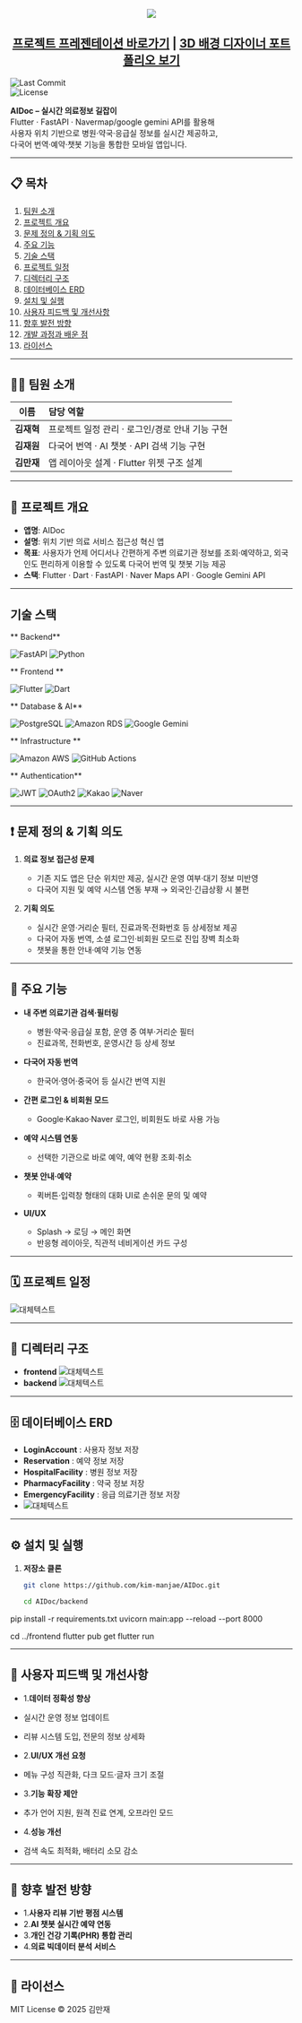 <p align="center">
  <img src="https://capsule-render.vercel.app/api?type=waving&color=0066FF&height=300&section=header&text=AIDoc%20–%20실시간%20의료정보%20길잡이&fontSize=50&animation=fadeIn&fontAlignY=38&desc=위치%20기반%20의료%20서비스%20접근성%20혁신%20앱&descAlignY=76&descAlign=62"/>
</p>

<h2 align="center">
  <a href="https://www.miricanvas.com/v2/design/14sn1sc"> 프로젝트 프레젠테이션 바로가기</a> |
  <a href="https://wpfh134.wixsite.com/website"> 3D 배경 디자이너 포트폴리오 보기</a>
</h2>

![Last Commit](https://img.shields.io/github/last-commit/kim-manjae/AIDoc)  
![License](https://img.shields.io/badge/license-MIT-blue)

**AIDoc – 실시간 의료정보 길잡이**  
Flutter · FastAPI · Navermap/google gemini API를 활용해  
사용자 위치 기반으로 병원·약국·응급실 정보를 실시간 제공하고,  
다국어 번역·예약·챗봇 기능을 통합한 모바일 앱입니다.

---

## 📋 목차
1. [팀원 소개](#팀원-소개)
2. [프로젝트 개요](#프로젝트-개요)  
3. [문제 정의 & 기획 의도](#문제-정의--기획-의도)  
4. [주요 기능](#주요-기능)
5. [기술 스택](#기술-스택)
6. [프로젝트 일정](#프로젝트-일정)    
7. [디렉터리 구조](#디렉터리-구조)  
8. [데이터베이스 ERD](#데이터베이스-erd)  
9. [설치 및 실행](#설치-및-실행)  
10. [사용자 피드백 및 개선사항](#사용자-피드백-및-개선사항)  
11. [향후 발전 방향](#향후-발전-방향)  
12. [개발 과정과 배운 점](#개발-과정과-배운-점)  
13. [라이선스](#라이선스)  


---

## 🧑‍💻 팀원 소개
| 이름     | 담당 역할                                                  |
| :------: | :--------------------------------------------------------- |
| **김재혁** | 프로젝트 일정 관리 · 로그인/경로 안내 기능 구현               |
| **김재원** | 다국어 번역 · AI 챗봇 · API 검색 기능 구현                    |
| **김만재** | 앱 레이아웃 설계 · Flutter 위젯 구조 설계  |


---



## 🎯 프로젝트 개요
- **앱명**: AIDoc  
- **설명**: 위치 기반 의료 서비스 접근성 혁신 앱  
- **목표**: 사용자가 언제 어디서나 간편하게 주변 의료기관 정보를 조회·예약하고, 외국인도 편리하게 이용할 수 있도록 다국어 번역 및 챗봇 기능 제공  
- **스택**: Flutter · Dart · FastAPI · Naver Maps API · Google Gemini API

---
## 기술 스택
** Backend**

![FastAPI](https://img.shields.io/badge/FastAPI-009688?style=for-the-badge&logo=fastapi&logoColor=white) ![Python](https://img.shields.io/badge/Python-3776AB?style=for-the-badge&logo=python&logoColor=white) 

** Frontend **

![Flutter](https://img.shields.io/badge/Flutter-02569B?style=for-the-badge&logo=flutter&logoColor=white) ![Dart](https://img.shields.io/badge/Dart-0175C2?style=for-the-badge&logo=dart&logoColor=white)

** Database & AI**

![PostgreSQL](https://img.shields.io/badge/PostgreSQL-4169E1?style=for-the-badge&logo=postgresql&logoColor=white) ![Amazon RDS](https://img.shields.io/badge/Amazon_RDS-527FFF?style=for-the-badge&logo=amazonrds&logoColor=white) ![Google Gemini](https://img.shields.io/badge/Google_Gemini-8E77F0?style=for-the-badge&logo=googlebard&logoColor=white)

** Infrastructure **

![Amazon AWS](https://img.shields.io/badge/Amazon_AWS-232F3E?style=for-the-badge&logo=amazonaws&logoColor=white) ![GitHub Actions](https://img.shields.io/badge/GitHub_Actions-2088FF?style=for-the-badge&logo=githubactions&logoColor=white) 

** Authentication**

![JWT](https://img.shields.io/badge/JWT-000000?style=for-the-badge&logo=jsonwebtokens&logoColor=white) ![OAuth2](https://img.shields.io/badge/OAuth2-2496ED?style=for-the-badge&logo=oauth&logoColor=white) ![Kakao](https://img.shields.io/badge/Kakao-FFCD00?style=for-the-badge&logo=kakao&logoColor=black) ![Naver](https://img.shields.io/badge/Naver-03C75A?style=for-the-badge&logo=naver&logoColor=white)



---

## ❗️ 문제 정의 & 기획 의도
1. **의료 정보 접근성 문제**  
   - 기존 지도 앱은 단순 위치만 제공, 실시간 운영 여부·대기 정보 미반영  
   - 다국어 지원 및 예약 시스템 연동 부재 → 외국인·긴급상황 시 불편  

2. **기획 의도**  
   - 실시간 운영·거리순 필터, 진료과목·전화번호 등 상세정보 제공  
   - 다국어 자동 번역, 소셜 로그인·비회원 모드로 진입 장벽 최소화  
   - 챗봇을 통한 안내·예약 기능 연동

---

## 🚀 주요 기능
- **내 주변 의료기관 검색·필터링**  
  - 병원·약국·응급실 포함, 운영 중 여부·거리순 필터  
  - 진료과목, 전화번호, 운영시간 등 상세 정보  

- **다국어 자동 번역**  
  - 한국어·영어·중국어 등 실시간 번역 지원  

- **간편 로그인 & 비회원 모드**  
  - Google·Kakao·Naver 로그인, 비회원도 바로 사용 가능  

- **예약 시스템 연동**  
  - 선택한 기관으로 바로 예약, 예약 현황 조회·취소  

- **챗봇 안내·예약**  
  - 퀵버튼·입력창 형태의 대화 UI로 손쉬운 문의 및 예약  

- **UI/UX**  
  - Splash → 로딩 → 메인 화면  
  - 반응형 레이아웃, 직관적 네비게이션 카드 구성  

---

## 🗓️ 프로젝트 일정
![대체텍스트](images/project_schedule.png)



---

## 📂 디렉터리 구조
- **frontend**
![대체텍스트](images/front.png)
- **backend**
![대체텍스트](images/backend.png)

---

## 🗄️ 데이터베이스 ERD
- **LoginAccount** : 사용자 정보 저장  
- **Reservation**  : 예약 정보 저장  
- **HospitalFacility** : 병원 정보 저장  
- **PharmacyFacility** : 약국 정보 저장  
- **EmergencyFacility** : 응급 의료기관 정보 저장
- ![대체텍스트](images/ERD.png)

---

## ⚙️ 설치 및 실행
1. **저장소 클론**  
   ```bash
   git clone https://github.com/kim-manjae/AIDoc.git

   cd AIDoc/backend
pip install -r requirements.txt
uvicorn main:app --reload --port 8000

cd ../frontend
flutter pub get
flutter run

---

## 📝 사용자 피드백 및 개선사항
- 1.**데이터 정확성 향상**
- 실시간 운영 정보 업데이트
- 리뷰 시스템 도입, 전문의 정보 상세화

- 2.**UI/UX 개선 요청**
- 메뉴 구성 직관화, 다크 모드·글자 크기 조절

- 3.**기능 확장 제안**
- 추가 언어 지원, 원격 진료 연계, 오프라인 모드

- 4.**성능 개선**
- 검색 속도 최적화, 배터리 소모 감소

---

## 🌱 향후 발전 방향

- 1.**사용자 리뷰 기반 평점 시스템**
- 2.**AI 챗봇 실시간 예약 연동**
- 3.**개인 건강 기록(PHR) 통합 관리**
- 4.**의료 빅데이터 분석 서비스**

---

## 📜 라이선스
MIT License © 2025 김만재
